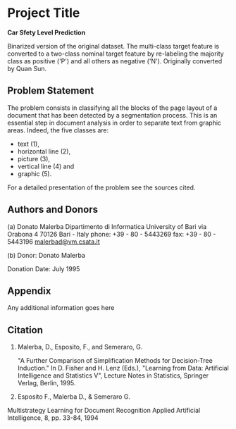 
# Project Title

**Car Sfety Level Prediction**

Binarized version of the original dataset. The multi-class target feature is converted to a two-class nominal target feature by re-labeling the majority class as positive ('P') and all others as negative ('N'). Originally converted by Quan Sun.

## Problem Statement

The problem consists in classifying all the blocks of the page
   layout of a document that has been detected by a segmentation
   process. This is an essential step in document analysis
   in order to separate text from graphic areas. Indeed, 
   the five classes are:
   
   - text (1),
   - horizontal line (2),
   - picture (3),
   - vertical line (4) and
   - graphic (5).

   For a detailed presentation of the problem see the sources cited.




## Authors and Donors
   
   (a) Donato Malerba
       Dipartimento di Informatica
       University of Bari
       via Orabona 4
       70126 Bari - Italy
       phone: +39 - 80 - 5443269
       fax: +39 - 80 - 5443196
       malerbad@vm.csata.it

   (b) Donor: Donato Malerba
   
   Donation Date: July 1995
## Appendix

Any additional information goes here

## Citation

1. Malerba, D., Esposito, F., and Semeraro, G.

   "A Further Comparison of Simplification Methods for Decision-Tree Induction."
   In D. Fisher and H. Lenz (Eds.), "Learning  from Data: 
   Artificial Intelligence and Statistics V", Lecture Notes in Statistics,
   Springer Verlag, Berlin, 1995.

2. Esposito F., Malerba D., & Semeraro G.

  Multistrategy Learning for Document Recognition
         Applied Artificial Intelligence, 8, pp. 33-84, 1994